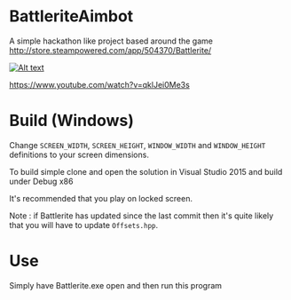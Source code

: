 # BattleriteAimbot
A simple hackathon like project based around the game http://store.steampowered.com/app/504370/Battlerite/

[![Alt text](https://img.youtube.com/vi/qklJei0Me3s/0.jpg)](https://www.youtube.com/watch?v=qklJei0Me3s)

https://www.youtube.com/watch?v=qklJei0Me3s

# Build (Windows)
Change ```SCREEN_WIDTH```, ```SCREEN_HEIGHT```, ```WINDOW_WIDTH``` and ```WINDOW_HEIGHT``` definitions to your screen dimensions.

To build simple clone and open the solution in Visual Studio 2015 and build under Debug x86

It's recommended that you play on locked screen.

Note : if Battlerite has updated since the last commit then it's quite likely that you will have to update ```Offsets.hpp```.

# Use
Simply have Battlerite.exe open and then run this program